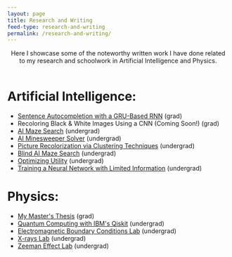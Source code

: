 ```yaml
---
layout: page
title: Research and Writing
feed-type: research-and-writing
permalink: /research-and-writing/
---
```


<center>
Here I showcase some of the noteworthy written work I have done related to my research and schoolwork in Artificial Intelligence and Physics.
</center>

<br>

# **Artificial Intelligence:**
- <a href="/assets/SentencePaper.pdf" target="_blank">Sentence Autocompletion with a GRU-Based RNN</a> (grad)
- Recoloring Black & White Images Using a CNN (Coming Soon!) (grad)
- <a href="/assets/AI_Project1_Combined.pdf" target="_blank">AI Maze Search</a> (undergrad)
- <a href="/assets/AI_Project2_Combined.pdf" target="_blank">AI Minesweeper Solver</a> (undergrad)
- <a href="/assets/AI_Project4_Combined.pdf" target="_blank">Picture Recolorization via Clustering Techniques</a> (undergrad)
- <a href="/assets/AI Final 1.pdf" target="_blank">Blind AI Maze Search</a> (undergrad)
- <a href="/assets/AI Final 2.pdf" target="_blank">Optimizing Utility</a> (undergrad)
- <a href="/assets/AI Final 3.pdf" target="_blank">Training a Neural Network with Limited Information</a> (undergrad)


# **Physics:**
- <a href="/assets/Quantum_State_Tomography.pdf" target="_blank">My Master's Thesis</a> (grad)
- <a href="/assets/Bidle_QiskitProject.pdf" target="_blank">Quantum Computing with IBM's Qiskit</a> (undergrad)
- <a href="/assets/SeniorLab1.pdf" target="_blank">Electromagnetic Boundary Conditions Lab</a> (undergrad)
- <a href="/assets/SeniorLab2.pdf" target="_blank">X-rays Lab</a> (undergrad)
- <a href="/assets/SeniorLab3.pdf" target="_blank">Zeeman Effect Lab</a> (undergrad)